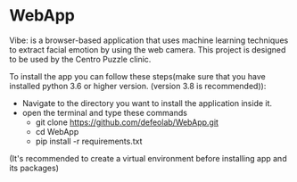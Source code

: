 # WebApp
Vibe: is a browser-based application that uses machine learning techniques to extract facial emotion by using the web camera. This project is designed to be used by the Centro Puzzle clinic. 



To install the app you can follow these steps(make sure that you have installed python 3.6 or higher version. (version 3.8 is recommended)): 
- Navigate to the directory you want to install the application inside it.
- open the terminal and type these commands
  - git clone https://github.com/defeolab/WebApp.git
  - cd WebApp
  - pip install -r requirements.txt


(It's recommended to create a virtual environment before installing app and its packages)
